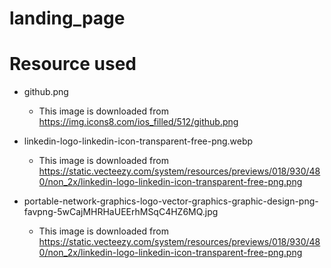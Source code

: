 # landing_page


# Resource used
- github.png
    - This image is downloaded from
https://img.icons8.com/ios_filled/512/github.png

- linkedin-logo-linkedin-icon-transparent-free-png.webp
    - This image is downloaded from 
https://static.vecteezy.com/system/resources/previews/018/930/480/non_2x/linkedin-logo-linkedin-icon-transparent-free-png.png

- portable-network-graphics-logo-vector-graphics-graphic-design-png-favpng-5wCajMHRHaUEErhMSqC4HZ6MQ.jpg
    - This image is downloaded from 
https://static.vecteezy.com/system/resources/previews/018/930/480/non_2x/linkedin-logo-linkedin-icon-transparent-free-png.png